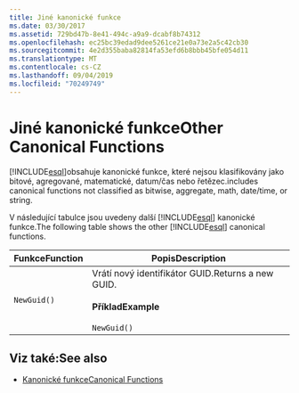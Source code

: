 ```yaml
---
title: Jiné kanonické funkce
ms.date: 03/30/2017
ms.assetid: 729bd47b-8e41-494c-a9a9-dcabf8b74312
ms.openlocfilehash: ec25bc39edad9dee5261ce21e0a73e2a5c42cb30
ms.sourcegitcommit: 4e2d355baba82814fa53efd6b8bbb45bfe054d11
ms.translationtype: MT
ms.contentlocale: cs-CZ
ms.lasthandoff: 09/04/2019
ms.locfileid: "70249749"
---
```

# <a name="other-canonical-functions"></a><span data-ttu-id="47f4f-102">Jiné kanonické funkce</span><span class="sxs-lookup"><span data-stu-id="47f4f-102">Other Canonical Functions</span></span>
[!INCLUDE[esql](../../../../../../includes/esql-md.md)]<span data-ttu-id="47f4f-103">obsahuje kanonické funkce, které nejsou klasifikovány jako bitové, agregované, matematické, datum/čas nebo řetězec.</span><span class="sxs-lookup"><span data-stu-id="47f4f-103">includes canonical functions not classified as bitwise, aggregate, math, date/time, or string.</span></span>  
  
 <span data-ttu-id="47f4f-104">V následující tabulce jsou uvedeny další [!INCLUDE[esql](../../../../../../includes/esql-md.md)] kanonické funkce.</span><span class="sxs-lookup"><span data-stu-id="47f4f-104">The following table shows the other [!INCLUDE[esql](../../../../../../includes/esql-md.md)] canonical functions.</span></span>  
  
|<span data-ttu-id="47f4f-105">Funkce</span><span class="sxs-lookup"><span data-stu-id="47f4f-105">Function</span></span>|<span data-ttu-id="47f4f-106">Popis</span><span class="sxs-lookup"><span data-stu-id="47f4f-106">Description</span></span>|  
|--------------|-----------------|  
|`NewGuid()`|<span data-ttu-id="47f4f-107">Vrátí nový identifikátor GUID.</span><span class="sxs-lookup"><span data-stu-id="47f4f-107">Returns a new GUID.</span></span><br /><br /> <span data-ttu-id="47f4f-108">**Příklad**</span><span class="sxs-lookup"><span data-stu-id="47f4f-108">**Example**</span></span><br /><br /> `NewGuid()`|  
  
## <a name="see-also"></a><span data-ttu-id="47f4f-109">Viz také:</span><span class="sxs-lookup"><span data-stu-id="47f4f-109">See also</span></span>

- [<span data-ttu-id="47f4f-110">Kanonické funkce</span><span class="sxs-lookup"><span data-stu-id="47f4f-110">Canonical Functions</span></span>](canonical-functions.md)
